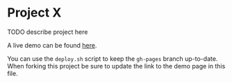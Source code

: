 # Project X

TODO describe project here

A live demo can be found [here](http://NYU-CS6313-Projects.github.io/sp2015-group12/).

You can use the `deploy.sh` script to keep the `gh-pages` branch up-to-date.
When forking this project be sure to update the link to the demo page in this file.
